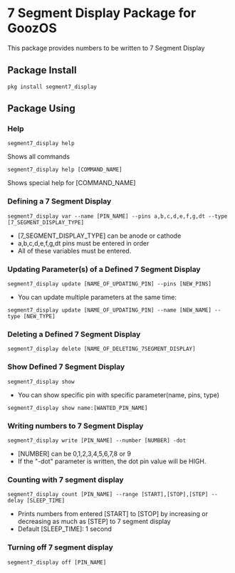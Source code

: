 # 7 Segment Display Package for GoozOS
This package provides numbers to be written to 7 Segment Display
## Package Install
```shell
pkg install segment7_display
```
## Package Using

### Help
```shell
segment7_display help
```
Shows all commands
```shell
segment7_display help [COMMAND_NAME]
```
Shows special help for [COMMAND_NAME]


### Defining a 7 Segment Display
```shell
segment7_display var --name [PIN_NAME] --pins a,b,c,d,e,f,g,dt --type [7_SEGMENT_DISPLAY_TYPE]
```
* [7_SEGMENT_DISPLAY_TYPE] can be anode or cathode
* a,b,c,d,e,f,g,dt pins must be entered in order
* All of these variables must be entered.
### Updating Parameter(s) of a Defined 7 Segment Display
```shell
segment7_display update [NAME_OF_UPDATING_PIN] --pins [NEW_PINS]
``` 
* You can update multiple parameters at the same time: 
```shell
segment7_display update [NAME_OF_UPDATING_PIN] --name [NEW_NAME] --type [NEW_TYPE]
```

### Deleting a Defined 7 Segment Display
```shell
segment7_display delete [NAME_OF_DELETING_7SEGMENT_DISPLAY]
```

### Show Defined 7 Segment Display
```shell
segment7_display show
```
* You can show specific pin with specific parameter(name, pins, type)
```shell
segment7_display show name:[WANTED_PIN_NAME]
```

### Writing numbers to 7 Segment Display
```shell 
segment7_display write [PIN_NAME] --number [NUMBER] -dot
```
* [NUMBER] can be 0,1,2,3,4,5,6,7,8 or 9
* If the "-dot" parameter is written, the dot pin value will be HIGH.

### Counting with 7 segment display
```shell 
segment7_display count [PIN_NAME] --range [START],[STOP],[STEP] --delay [SLEEP_TIME]
```
* Prints numbers from entered [START] to [STOP] by increasing or decreasing as much as [STEP] to 7 segment display
* Default [SLEEP_TIME]: 1 second

### Turning off 7 segment display
```shell
segment7_display off [PIN_NAME]
```

